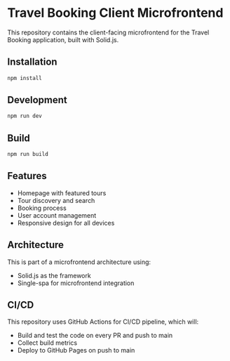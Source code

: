 # Travel Booking Client Microfrontend

This repository contains the client-facing microfrontend for the Travel Booking application, built with Solid.js.

## Installation

```bash
npm install
```

## Development

```bash
npm run dev
```

## Build

```bash
npm run build
```

## Features

- Homepage with featured tours
- Tour discovery and search
- Booking process
- User account management
- Responsive design for all devices

## Architecture

This is part of a microfrontend architecture using:
- Solid.js as the framework
- Single-spa for microfrontend integration

## CI/CD

This repository uses GitHub Actions for CI/CD pipeline, which will:
- Build and test the code on every PR and push to main
- Collect build metrics
- Deploy to GitHub Pages on push to main